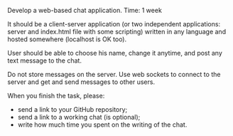 Develop a web-based chat application.
Time: 1 week

It should be a client-server application (or two independent applications: server and index.html file with some scripting) written in any language and hosted somewhere (localhost is OK too).

User should be able to choose his name, change it anytime, and post any text message to the chat.

Do not store messages on the server.
Use web sockets to connect to the server and get and send messages to other users.

When you finish the task, please:
- send a link to your GitHub repository;
- send a link to a working chat (is optional);
- write how much time you spent on the writing of the chat.
